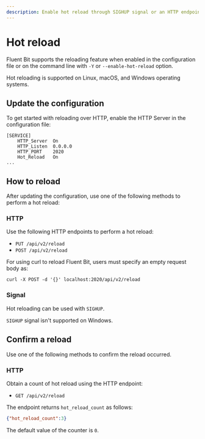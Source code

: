 ```yaml
---
description: Enable hot reload through SIGHUP signal or an HTTP endpoint
---
```


# Hot reload

Fluent Bit supports the reloading feature when enabled in the configuration file
or on the command line with `-Y` or `--enable-hot-reload` option.

Hot reloading is supported on Linux, macOS, and Windows operating systems.

## Update the configuration

To get started with reloading over HTTP, enable the HTTP Server
in the configuration file:

```text
[SERVICE]
    HTTP_Server  On
    HTTP_Listen  0.0.0.0
    HTTP_PORT    2020
    Hot_Reload   On
...
```

## How to reload

After updating the configuration, use one of the following methods to perform a
hot reload:

### HTTP

Use the following HTTP endpoints to perform a hot reload:

- `PUT /api/v2/reload`
- `POST /api/v2/reload`

For using curl to reload Fluent Bit, users must specify an empty request body as:

```text
curl -X POST -d '{}' localhost:2020/api/v2/reload
```

### Signal

Hot reloading can be used with `SIGHUP`.

`SIGHUP` signal isn't supported on Windows.

## Confirm a reload

Use one of the following methods to confirm the reload occurred.

### HTTP

Obtain a count of hot reload using the HTTP endpoint:

- `GET /api/v2/reload`

The endpoint returns `hot_reload_count` as follows:

```json
{"hot_reload_count":3}
```

The default value of the counter is `0`.
